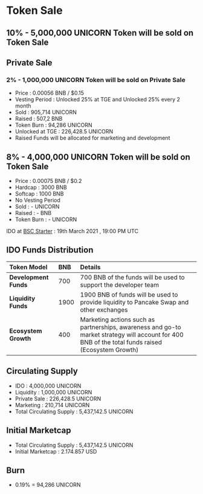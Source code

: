 # Token Sale

## 10% - 5,000,000 UNICORN Token will be sold on Token Sale

## Private Sale

### 2% - 1,000,000 UNICORN Token will be sold on Private Sale

* Price : 0.00056 BNB / $0.15
* Vesting Period : Unlocked 25% at TGE and Unlocked 25% every 2 month
* Sold : 905,714 UNICORN
* Raised : 507,2 BNB
* Token Burn : 94,286 UNICORN
* Unlocked at TGE : 226,428.5 UNICORN
* Raised Funds will be allocated for marketing and development

## 8% - 4,000,000 UNICORN Token will be sold on Token Sale

* Price : 0.00075 BNB / $0.2
* Hardcap : 3000 BNB
* Softcap : 1000 BNB
* No Vesting Period 
* Sold : - UNICORN
* Raised : - BNB
* Token Burn : - UNICORN

IDO at [BSC Starter](https://bscstarter.finance/) : 19th March 2021 , 19:00 PM UTC

## **IDO Funds Distribution**

| Token Model | BNB | Details |
| :--- | :--- | :--- |
| **Development Funds** | 700 | 700 BNB of the funds will be used to support the developer team |
| **Liquidity Funds** | 1900 | 1900 BNB of funds will be used to provide liquidity to Pancake Swap and other exchanges |
| **Ecosystem Growth** | 400 | Marketing actions such as partnerships, awareness and go-to market strategy will account for 400 BNB of the total funds raised \(Ecosystem Growth\) |

## Circulating Supply 

* IDO : 4,000,000 UNICORN
* Liquidity : 1,000,000 UNICORN
* Private Sale : 226,428.5 UNICORN
* Marketing : 210,714 UNICORN
* Total Circulating Supply : 5,437,142.5 UNICORN

## Initial Marketcap

* Total Circulating Supply : 5,437,142.5 UNICORN
* Initial Marketcap : 2.174.857 USD

## Burn

* 0.19% = 94,286 UNICORN



